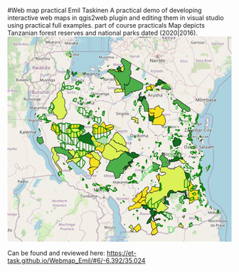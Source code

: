 #Web map practical Emil Taskinen
A practical demo of developing interactive web maps in qgis2web plugin and editing them in visual studio using practical full examples. part of course practicals 
Map depicts Tanzanian forest reserves and national parks dated (2020|2016).
[![Webmap preview](preview.png)](https://et-task.github.io/Webmap_Emil/#6/-6.392/35.024)

Can be found and reviewed here: <https://et-task.github.io/Webmap_Emil/#6/-6.392/35.024>
